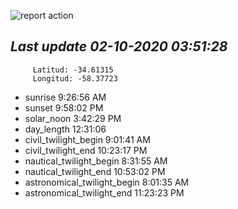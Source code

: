 ![report action](https://github.com/matiasz8/actions-for-reports/workflows/report%20action/badge.svg?branch=develop) 


## *****Last update 02-10-2020 03:51:28*****



		 Latitud: -34.61315
		 Longitud: -58.37723

 - sunrise 	 9:26:56 AM
 - sunset 	 9:58:02 PM
 - solar_noon 	 3:42:29 PM
 - day_length 	 12:31:06
 - civil_twilight_begin 	 9:01:41 AM
 - civil_twilight_end 	 10:23:17 PM
 - nautical_twilight_begin 	 8:31:55 AM
 - nautical_twilight_end 	 10:53:02 PM
 - astronomical_twilight_begin 	 8:01:35 AM
 - astronomical_twilight_end 	 11:23:23 PM
